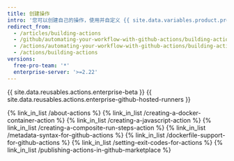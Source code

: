 ```yaml
---
title: 创建操作
intro: '您可以创建自己的操作，使用并自定义 {{ site.data.variables.product.prodname_dotcom }} 社区共享的操作，或者写入和共享您构建的操作。'
redirect_from:
  - /articles/building-actions
  - /github/automating-your-workflow-with-github-actions/building-actions
  - /actions/automating-your-workflow-with-github-actions/building-actions
  - /actions/building-actions
versions:
  free-pro-team: '*'
  enterprise-server: '>=2.22'
---
```


{{ site.data.reusables.actions.enterprise-beta }}
{{ site.data.reusables.actions.enterprise-github-hosted-runners }}

{% link_in_list /about-actions %}
{% link_in_list /creating-a-docker-container-action %}
{% link_in_list /creating-a-javascript-action %}
{% link_in_list /creating-a-composite-run-steps-action %}
{% link_in_list /metadata-syntax-for-github-actions %}
{% link_in_list /dockerfile-support-for-github-actions %}
{% link_in_list /setting-exit-codes-for-actions %}
{% link_in_list /publishing-actions-in-github-marketplace %}
